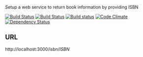 Setup a web service to return book information by providing ISBN

[![Build Status](https://drone.io/github.com/vampireneo/Book/status.png)](https://drone.io/github.com/vampireneo/Book/latest)
[![Build Status](https://travis-ci.org/vampireneo/Book.svg)](https://travis-ci.org/vampireneo/Book)
[![Build status](https://ci.appveyor.com/api/projects/status/cgkj0kgv275sc5ju?svg=true)](https://ci.appveyor.com/project/vampireneo/book)
[![Code Climate](https://codeclimate.com/github/vampireneo/Book/badges/gpa.svg)](https://codeclimate.com/github/vampireneo/Book)
[![Dependency Status](https://david-dm.org/vampireneo/book.svg)](https://david-dm.org/vampireneo/book)

## URL

http://localhost:3000/isbn/*ISBN*

